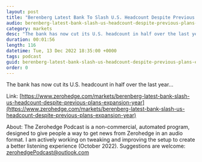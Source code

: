 ```yaml
---
layout: post
title: "Berenberg Latest Bank To Slash U.S. Headcount Despite Previous Plans For Expansion This Year"
audio: berenberg-latest-bank-slash-us-headcount-despite-previous-plans-expansion-year-0
category: markets
desc: "The bank has now cut its U.S. headcount in half over the last year..."
duration: 00:01:56
length: 116
datetime: Tue, 13 Dec 2022 18:35:00 +0000
tags: podcast
guid: berenberg-latest-bank-slash-us-headcount-despite-previous-plans-expansion-year-0
order: 0
---
```

The bank has now cut its U.S. headcount in half over the last year...

Link: [https://www.zerohedge.com/markets/berenberg-latest-bank-slash-us-headcount-despite-previous-plans-expansion-year](https://www.zerohedge.com/markets/berenberg-latest-bank-slash-us-headcount-despite-previous-plans-expansion-year)

About: The Zerohedge Podcast is a non-commercial, automated program, designed to give people a way to get news from Zerohedge in an audio format.  I am actively working on tweaking and improving the setup to create a better listening experience (October 2022).  Suggestions are welcome: [zerohedgePodcast@outlook.com](mailto:zerohedgePodcast@outlook.com)